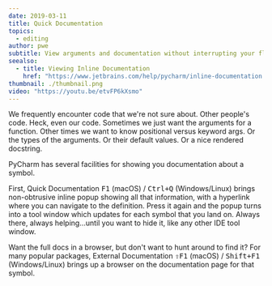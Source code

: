 ```yaml
---
date: 2019-03-11
title: Quick Documentation
topics:
  - editing
author: pwe
subtitle: View arguments and documentation without interrupting your flow.
seealso:
  - title: Viewing Inline Documentation
    href: "https://www.jetbrains.com/help/pycharm/inline-documentation.html"
thumbnail: ./thumbnail.png
video: "https://youtu.be/etvFP6kXsmo"
---
```


We frequently encounter code that we're not sure about. Other people's code. Heck, even our code. Sometimes we just want the arguments for a function. Other times we want to know positional versus keyword args. Or the types of the arguments. Or their default values. Or a nice rendered docstring.

PyCharm has several facilities for showing you documentation about a symbol.

First, Quick Documentation <kbd>F1</kbd> (macOS) / <kbd>Ctrl+Q</kbd> (Windows/Linux) brings non-obtrusive inline popup showing all that information, with a hyperlink where you can navigate to the definition. Press it again and the popup turns into a tool window which updates for each symbol that you land on. Always there, always helping...until you want to hide it, like any other IDE tool window.

Want the full docs in a browser, but don't want to hunt around to find it? For many popular packages, External Documentation <kbd>⇧F1</kbd> (macOS) / <kbd>Shift+F1</kbd> (Windows/Linux) brings up a browser on the documentation page for that symbol.
